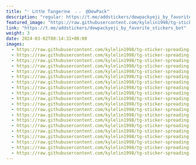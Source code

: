 ```yaml
---
title: "◜ 𝖫𝗂tt𝗅𝖾 𝖳𝖺𝗇𝗀𝖾r𝗂𝗇𝖾  ៸ ៸  @DewPack"
description: "regular: https://t.me/addstickers/dewpackyeji_by_favorite_stickers_bot"
featured_image: "https://raw.githubusercontent.com/kylelin1998/tg-sticker-spreading-worldwide-images/main/img/de41ca71-a7e7-4eaf-a875-6eb45e03ab1a.jpg"
link: "https://t.me/addstickers/dewpackyeji_by_favorite_stickers_bot"
weight: 3
date: 2024-03-02T08:14:31+08:00
images:
  - https://raw.githubusercontent.com/kylelin1998/tg-sticker-spreading-worldwide-images/main/img/de41ca71-a7e7-4eaf-a875-6eb45e03ab1a.jpg
  - https://raw.githubusercontent.com/kylelin1998/tg-sticker-spreading-worldwide-images/main/img/5f53b6d6-5205-499a-b0d3-33b8bcac652f.jpg
  - https://raw.githubusercontent.com/kylelin1998/tg-sticker-spreading-worldwide-images/main/img/9b30763b-2c28-45a5-b373-67ed8d774463.jpg
  - https://raw.githubusercontent.com/kylelin1998/tg-sticker-spreading-worldwide-images/main/img/f1b777b8-1e8b-4189-8372-2da9b14a874e.jpg
  - https://raw.githubusercontent.com/kylelin1998/tg-sticker-spreading-worldwide-images/main/img/54e26d36-bb15-4618-95a7-c9a60172cf2f.jpg
  - https://raw.githubusercontent.com/kylelin1998/tg-sticker-spreading-worldwide-images/main/img/cdd82811-9865-4dee-b9c3-8f5db67d043b.jpg
  - https://raw.githubusercontent.com/kylelin1998/tg-sticker-spreading-worldwide-images/main/img/e7dabb3d-8330-460e-9e8b-a86c3d9197b7.jpg
  - https://raw.githubusercontent.com/kylelin1998/tg-sticker-spreading-worldwide-images/main/img/1a749bb4-17a5-4e36-ab25-df0de94b0fd7.jpg
  - https://raw.githubusercontent.com/kylelin1998/tg-sticker-spreading-worldwide-images/main/img/2b4601b8-c8a2-40e9-9f24-1d4ac0e4e98b.jpg
  - https://raw.githubusercontent.com/kylelin1998/tg-sticker-spreading-worldwide-images/main/img/10e5eea2-115e-4017-9de4-20cc3a6d1b3f.jpg
  - https://raw.githubusercontent.com/kylelin1998/tg-sticker-spreading-worldwide-images/main/img/32ff8365-0753-4ed7-90e4-b300ba829a62.jpg
  - https://raw.githubusercontent.com/kylelin1998/tg-sticker-spreading-worldwide-images/main/img/ad690b53-221d-4bd6-b1ab-29de9b92a6b0.jpg
  - https://raw.githubusercontent.com/kylelin1998/tg-sticker-spreading-worldwide-images/main/img/dc14f331-6889-4af9-b34e-1fa5c1fb3786.jpg
  - https://raw.githubusercontent.com/kylelin1998/tg-sticker-spreading-worldwide-images/main/img/6aae6187-20bd-49af-8220-49a2e0588409.jpg
  - https://raw.githubusercontent.com/kylelin1998/tg-sticker-spreading-worldwide-images/main/img/9843f112-2d38-4798-917d-2f0c9dfd732a.jpg
  - https://raw.githubusercontent.com/kylelin1998/tg-sticker-spreading-worldwide-images/main/img/e8c89f4f-38de-4269-878e-4d169a86d38f.jpg
  - https://raw.githubusercontent.com/kylelin1998/tg-sticker-spreading-worldwide-images/main/img/ae9cc3be-9793-4dfd-8867-978f039c908d.jpg
  - https://raw.githubusercontent.com/kylelin1998/tg-sticker-spreading-worldwide-images/main/img/55970dae-f665-4f3a-ad35-e33aad2367de.jpg
  - https://raw.githubusercontent.com/kylelin1998/tg-sticker-spreading-worldwide-images/main/img/cc98d02e-b4b0-4e06-9c1a-4294c136bebc.jpg
  - https://raw.githubusercontent.com/kylelin1998/tg-sticker-spreading-worldwide-images/main/img/274b42fe-fa5c-43b7-b6ee-121fab93a5dd.jpg
---
```

